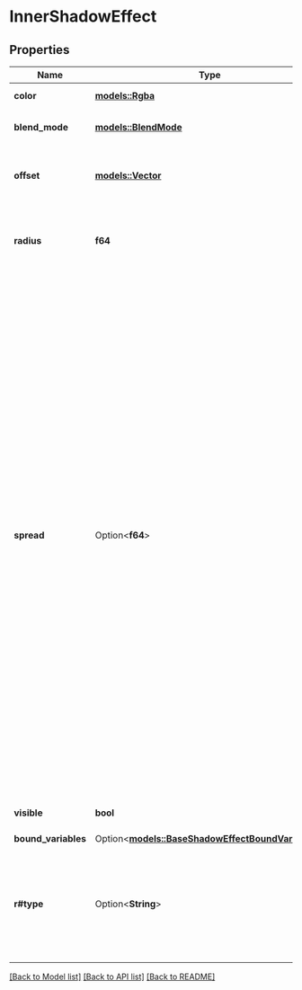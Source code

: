 # InnerShadowEffect

## Properties

Name | Type | Description | Notes
------------ | ------------- | ------------- | -------------
**color** | [**models::Rgba**](RGBA.md) | The color of the shadow | 
**blend_mode** | [**models::BlendMode**](BlendMode.md) | Blend mode of the shadow | 
**offset** | [**models::Vector**](Vector.md) | How far the shadow is projected in the x and y directions | 
**radius** | **f64** | Radius of the blur effect (applies to shadows as well) | 
**spread** | Option<**f64**> | The distance by which to expand (or contract) the shadow.  For drop shadows, a positive `spread` value creates a shadow larger than the node, whereas a negative value creates a shadow smaller than the node.  For inner shadows, a positive `spread` value contracts the shadow. Spread values are only accepted on rectangles and ellipses, or on frames, components, and instances with visible fill paints and `clipsContent` enabled. When left unspecified, the default value is 0. | [optional][default to 0]
**visible** | **bool** | Whether this shadow is visible. | 
**bound_variables** | Option<[**models::BaseShadowEffectBoundVariables**](BaseShadowEffect_boundVariables.md)> |  | [optional]
**r#type** | Option<**String**> | A string literal representing the effect's type. Always check the type before reading other properties. | [optional]

[[Back to Model list]](../README.md#documentation-for-models) [[Back to API list]](../README.md#documentation-for-api-endpoints) [[Back to README]](../README.md)


